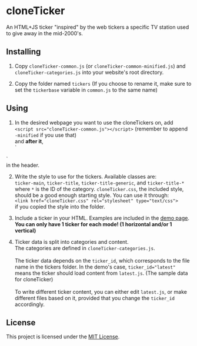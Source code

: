 cloneTicker
=
An HTML+JS ticker "inspired" by the web tickers a specific TV station used to give away in the mid-2000's.

Installing
-
1. Copy `cloneTicker-common.js` (or `cloneTicker-common-minified.js`)  and `cloneTicker-categories.js` into your website's root directory.

2. Copy the folder named `tickers` (If you choose to rename it, make sure to set the `tickerbase` variable in `common.js` to the same name)

Using
-
1. In the desired webpage you want to use the cloneTickers on, add <br>`<script src="cloneTicker-common.js"></script>` (remember to append `-minified` if you use that)<br>and **after it**,<br>`
<script src="cloneTicker-categories.js"></script>`<br>in the header.

2. Write the style to use for the tickers. Available classes are:<br>`ticker-main`, `ticker-title`, `ticker-title-generic`, and `ticker-title-*`<br>where `*` is the ID of the category. `cloneTicker.css`, the included style, should be a good enough starting style. You can use it through:<br>`<link href="cloneTicker.css" rel="stylesheet" type="text/css">`<br>if you copied the style into the folder.

3. Include a ticker in your HTML. Examples are included in the [demo page](http://zoomten.github.io/cloneticker/demo.html). **You can only have 1 ticker for each mode! (1 horizontal and/or 1 vertical)**

4. Ticker data is split into categories and content.<br> The categories are defined in `cloneTicker-categories.js`.<br><br>The ticker data depends on the `ticker_id`, which corresponds to the file name in the tickers folder. In the demo's case, `ticker_id="latest"` means the ticker should load content from `latest.js`. (The sample data for cloneTicker)<br><br>To write different ticker content, you can either edit `latest.js`, or make different files based on it, provided that you change the `ticker_id` accordingly.

License
-
This project is licensed under the [MIT License](LICENSE).